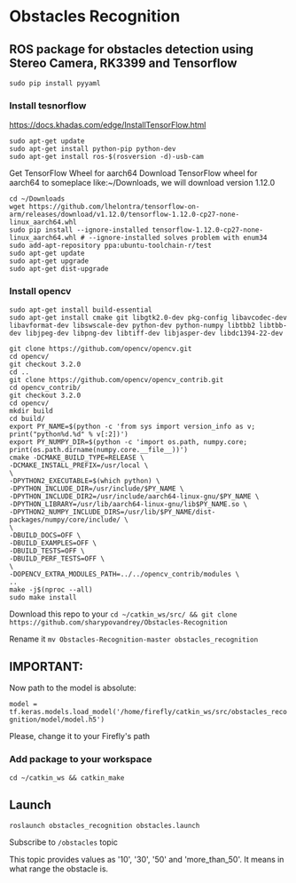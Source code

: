 # Obstacles Recognition
## ROS package for obstacles detection using Stereo Camera, RK3399 and Tensorflow

`sudo pip install pyyaml`
### Install tesnorflow
https://docs.khadas.com/edge/InstallTensorFlow.html
```
sudo apt-get update
sudo apt-get install python-pip python-dev
sudo apt-get install ros-$(rosversion -d)-usb-cam
```
Get TensorFlow Wheel for aarch64
Download TensorFlow wheel for aarch64 to someplace like:~/Downloads, we will download version 1.12.0
```
cd ~/Downloads
wget https://github.com/lhelontra/tensorflow-on-arm/releases/download/v1.12.0/tensorflow-1.12.0-cp27-none-linux_aarch64.whl
sudo pip install --ignore-installed tensorflow-1.12.0-cp27-none-linux_aarch64.whl # --ignore-installed solves problem with enum34
sudo add-apt-repository ppa:ubuntu-toolchain-r/test
sudo apt-get update
sudo apt-get upgrade
sudo apt-get dist-upgrade
```

### Install opencv
```
sudo apt-get install build-essential
sudo apt-get install cmake git libgtk2.0-dev pkg-config libavcodec-dev libavformat-dev libswscale-dev python-dev python-numpy libtbb2 libtbb-dev libjpeg-dev libpng-dev libtiff-dev libjasper-dev libdc1394-22-dev

git clone https://github.com/opencv/opencv.git
cd opencv/
git checkout 3.2.0
cd ..
git clone https://github.com/opencv/opencv_contrib.git
cd opencv_contrib/
git checkout 3.2.0
cd opencv/
mkdir build
cd build/
export PY_NAME=$(python -c 'from sys import version_info as v; print("python%d.%d" % v[:2])')
export PY_NUMPY_DIR=$(python -c 'import os.path, numpy.core; print(os.path.dirname(numpy.core.__file__))')
cmake -DCMAKE_BUILD_TYPE=RELEASE \
-DCMAKE_INSTALL_PREFIX=/usr/local \
\
-DPYTHON2_EXECUTABLE=$(which python) \
-DPYTHON_INCLUDE_DIR=/usr/include/$PY_NAME \
-DPYTHON_INCLUDE_DIR2=/usr/include/aarch64-linux-gnu/$PY_NAME \
-DPYTHON_LIBRARY=/usr/lib/aarch64-linux-gnu/lib$PY_NAME.so \
-DPYTHON2_NUMPY_INCLUDE_DIRS=/usr/lib/$PY_NAME/dist-packages/numpy/core/include/ \
\
-DBUILD_DOCS=OFF \
-DBUILD_EXAMPLES=OFF \
-DBUILD_TESTS=OFF \
-DBUILD_PERF_TESTS=OFF \
\
-DOPENCV_EXTRA_MODULES_PATH=../../opencv_contrib/modules \
..
make -j$(nproc --all)
sudo make install
```

Download this repo to your `cd ~/catkin_ws/src/ && git clone https://github.com/sharypovandrey/Obstacles-Recognition`

Rename it `mv Obstacles-Recognition-master obstacles_recognition`

## IMPORTANT:
Now path to the model is absolute:

`model = tf.keras.models.load_model('/home/firefly/catkin_ws/src/obstacles_recognition/model/model.h5')`

Please, change it to your Firefly's path

### Add package to your workspace

`cd ~/catkin_ws && catkin_make`

## Launch

`roslaunch obstacles_recognition obstacles.launch`

Subscribe to `/obstacles` topic

This topic provides values as '10', '30', '50' and 'more_than_50'. It means in what range the obstacle is.